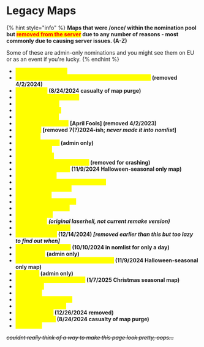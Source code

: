 # Legacy Maps

{% hint style="info" %}
**Maps that were /once/ within the nomination pool but&#x20;**<mark style="color:red;">**removed from the server**</mark>**&#x20;due to any number of reasons - most commonly due to causing server issues. (A-Z)**

Some of these are admin-only nominations and you might see them on EU or as an event if you're lucky.
{% endhint %}

* <mark style="color:yellow;">**ze\_aperturescience**</mark>
* <mark style="color:yellow;">**ze\_among\_us\_green\_screen\_car\_crash \[April Fools]**</mark>**&#x20;(removed 4/2/2024)**
* <mark style="color:yellow;">**ze\_aot\_trost**</mark>**&#x20;(8/24/2024 casualty of map purge)**
* <mark style="color:yellow;">**ze\_attackontitan\_troster**</mark>
* <mark style="color:yellow;">**ze\_black\_lagoon**</mark>
* <mark style="color:yellow;">**ze\_blindingforest**</mark>
* <mark style="color:yellow;">**ze\_boatescape6**</mark>
* <mark style="color:yellow;">**ze\_christ\_is\_coming**</mark> **\[April Fools] (removed 4/2/2023)**
* <mark style="color:yellow;">**ze\_contra**</mark> **\[removed 7(?)2024-ish;&#x20;**_**never made it into nomlist**_**]**
* <mark style="color:yellow;">**ze\_cruise**</mark>
* <mark style="color:yellow;">**ze\_dodge\_or\_die**</mark>**&#x20;(admin only)**
* <mark style="color:yellow;">**ze\_expedition**</mark>
* <mark style="color:yellow;">**ze\_experiment**</mark>
* <mark style="color:yellow;">**ze\_ffxii\_mt\_bur\_omisace\_v6**</mark>**&#x20;(removed for crashing)**
* <mark style="color:yellow;">**ze\_halloween\_house**</mark>**&#x20;(11/9/2024 Halloween-seasonal only map)**
* <mark style="color:yellow;">**ze\_harry\_potter**</mark>
* <mark style="color:yellow;">**ze\_honkai\_impact\_cyberpunk\_city**</mark>
* <mark style="color:yellow;">**ze\_infected\_tramway**</mark>
* <mark style="color:yellow;">**ze\_jungle\_lab**</mark>
* <mark style="color:yellow;">**ze\_jurassic\_park\_story**</mark>
* <mark style="color:yellow;">**ze\_kebab\_immigrant**</mark>
* <mark style="color:yellow;">**ze\_laboratoire**</mark>
* <mark style="color:yellow;">**ze\_laserhell**</mark> _**(original laserhell, not current remake version)**_
* <mark style="color:yellow;">**ze\_lotr\_mount\_doom**</mark>
* <mark style="color:yellow;">**ze\_mario\_tower**</mark>**&#x20;(12/14/2024)&#x20;**_**\[removed earlier than this but too lazy to find out when]**_
* <mark style="color:yellow;">**ze\_mountain\_escape**</mark>**&#x20;(10/10/2024 in nomlist for only a day)**
* <mark style="color:yellow;">**ze\_onahole**</mark>**&#x20;(admin only)**
* <mark style="color:yellow;">**ze\_peter\_griffin\_burger\_emporium\_v1**</mark>**&#x20;(11/9/2024 Halloween-seasonal only map)**
* <mark style="color:yellow;">**ze\_realm**</mark>**&#x20;(admin only)**
* <mark style="color:yellow;">**ze\_rooftop\_runaway\_xmas**</mark>**&#x20;(1/7/2025 Christmas seasonal map)**
* <mark style="color:yellow;">**ze\_shoplift**</mark>
* <mark style="color:yellow;">**ze\_skyrim**</mark>
* <mark style="color:yellow;">**ze\_sorrento\_resonate**</mark>
* <mark style="color:yellow;">**ze\_stalker\_ultimate**</mark>
* <mark style="color:yellow;">**ze\_surf\_sahok**</mark>**&#x20;(12/26/2024 removed)**
* <mark style="color:yellow;">**ze\_tesv\_skyrim**</mark>**&#x20;(8/24/2024 casualty of map purge)**
* <mark style="color:yellow;">**ze\_wuhan**</mark>

~~_couldnt really think of a way to make this page look pretty, oops..._~~
